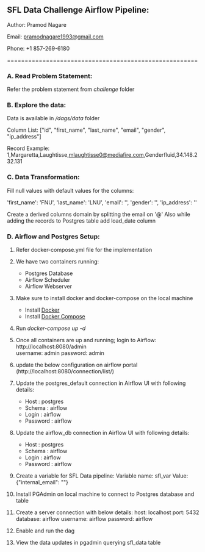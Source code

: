 ## SFL Data Challenge Airflow Pipeline:

Author: Pramod Nagare

Email: pramodnagare1993@gmail.com 

Phone: +1 857-269-6180

======================================================

### A. Read Problem Statement:
Refer the problem statement from <i>challenge</i> folder

### B. Explore the data:
Data is available in <i>/dags/data</i> folder

Column List: ["id", "first_name", "last_name", "email", "gender", "ip_address"]

Record Example: 1,Margaretta,Laughtisse,mlaughtisse0@mediafire.com,Genderfluid,34.148.232.131

### C. Data Transformation:

Fill null values with default values for the columns:

'first_name': 'FNU',
'last_name': 'LNU',
'email': '',
'gender': '',
'ip_address': ''

Create a derived columns domain by splitting the email on '@'
Also while adding the records to Postgres table add load_date column


 ### D. Airflow and Postgres Setup:
 1. Refer docker-compose.yml file for the implementation
 2. We have two containers running:
    * Postgres Database
    * Airflow Scheduler
    * Airflow Webserver
 3. Make sure to install docker and docker-compose on the local machine
    - Install [Docker](https://www.docker.com/)
    - Install [Docker Compose](https://docs.docker.com/compose/install/)
 
 4. Run <i>docker-compose up -d </i> 
 5. Once all containers are up and running; login to Airflow: http://localhost:8080/admin  
    username: admin
    password: admin
 6. update the below configuration on airflow portal (http://localhost:8080/connection/list/)
 7. Update the postgres_default connection in Airflow UI with following details:
    * Host : postgres
    * Schema : airflow
    * Login : airflow
    * Password : airflow
 8. Update the airflow_db connection in Airflow UI with following details:
    * Host : postgres
    * Schema : airflow
    * Login : airflow
    * Password : airflow
 9. Create a variable for SFL Data pipeline:
    Variable name: sfl_var
    Value: {"internal_email": "<your-email-id>"}
 10. Install PGAdmin on local machine to connect to Postgres database and table
 11. Create a server connection with below details:
    host: localhost
    port: 5432
    database: airflow
    username: airflow
    password: airflow
 12. Enable and run the dag
 13. View the data updates in pgadmin querying sfl_data table
